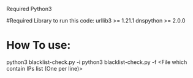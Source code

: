 Required Python3


#Required Library to run this code:
urllib3 >= 1.21.1
dnspython >= 2.0.0


# How To use:

python3 blacklist-check.py -i <Your IP>
python3 blacklist-check.py -f <File which contain IPs list (One per line)>